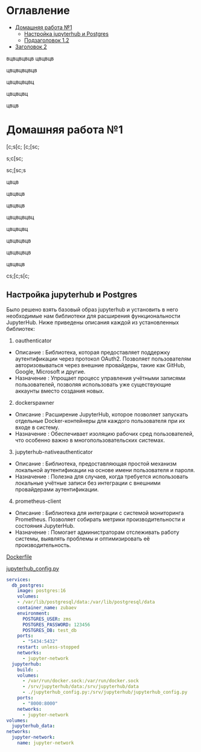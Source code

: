 # Оглавление
- [Домашняя работа №1](#домашняя-работа-1)
  - [Настройка jupyterhub и Postgres](#настройка-jupyterhub-и-postgres)
  - [Подзаголовок 1.2](#подзаголовок-12)
- [Заголовок 2](#заголовок-2)


вцвцвцвцв
цвцвцв


цвцвцвцвцв



цвцвцвцвц



цвцвцвц




цвцв
# Домашняя работа №1
[c;s[c;
[c;[sc;

s;c[sc;


sc;[sc;s


цвцв


цвцвцв


цвцвцв



цвцвцвцвц


цвцвцвц


цвцвцвцв



цвцвцвцв



цвцвцв

cs;[c;s[c;
## Настройка jupyterhub и Postgres

Было решено взять базовый образ jupyterhub и установить в него необходимые нам библиотеки для расширения функциональности JupyterHub. Ниже приведены описания каждой из установленных библиотек:

1. oauthenticator
- Описание : Библиотека, которая предоставляет поддержку аутентификации через протокол OAuth2. Позволяет пользователям авторизовываться через внешние провайдеры, такие как GitHub, Google, Microsoft и другие.
- Назначение : Упрощает процесс управления учётными записями пользователей, позволяя использовать уже существующие аккаунты вместо создания новых.
2. dockerspawner
- Описание : Расширение JupyterHub, которое позволяет запускать отдельные Docker-контейнеры для каждого пользователя при их входе в систему.
- Назначение : Обеспечивает изоляцию рабочих сред пользователей, что особенно важно в многопользовательских системах.
3. jupyterhub-nativeauthenticator
- Описание : Библиотека, предоставляющая простой механизм локальной аутентификации на основе имени пользователя и пароля.
- Назначение : Полезна для случаев, когда требуется использовать локальные учётные записи без интеграции с внешними провайдерами аутентификации.
4. prometheus-client
- Описание : Библиотека для интеграции с системой мониторинга Prometheus. Позволяет собирать метрики производительности и состояния JupyterHub.
- Назначение : Помогает администраторам отслеживать работу системы, выявлять проблемы и оптимизировать её производительность.

[Dockerfile](https://github.com/Zubaev/jupyterhub_docker_postgres/blob/main/jupyterhub/Dockerfile)

[jupyterhub_config.py](https://github.com/Zubaev/jupyterhub_docker_postgres/blob/main/jupyterhub/jupyterhub_config.py)

```yaml
services:
  db_postgres:
    image: postgres:16
    volumes:
    - /var/lib/postgresql/data:/var/lib/postgresql/data
    container_name: zubaev
    environment:
      POSTGRES_USER: zms
      POSTGRES_PASSWORD: 123456
      POSTGRES_DB: test_db
    ports:
      - "5434:5432"
    restart: unless-stopped
    networks:
      - jupyter-network
  jupyterhub:
    build: .
    volumes:
      - /var/run/docker.sock:/var/run/docker.sock
      - /srv/jupyterhub/data:/srv/jupyterhub/data
      - ./jupyterhub_config.py:/srv/jupyterhub/jupyterhub_config.py
    ports:
      - "8000:8000"
    networks:
      - jupyter-network
volumes:
  jupyterhub_data:
networks:
  jupyter-network:
    name: jupyter-network

